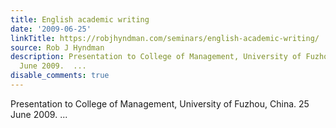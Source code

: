 ```yaml
---
title: English academic writing
date: '2009-06-25'
linkTitle: https://robjhyndman.com/seminars/english-academic-writing/
source: Rob J Hyndman
description: Presentation to College of Management, University of Fuzhou, China. 25
  June 2009.  ...
disable_comments: true
---
```

Presentation to College of Management, University of Fuzhou, China. 25 June 2009.  ...
